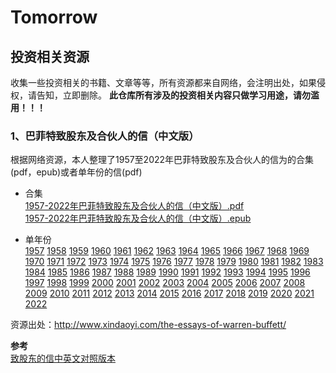 # Tomorrow
## 投资相关资源
收集一些投资相关的书籍、文章等等，所有资源都来自网络，会注明出处，如果侵权，请告知，立即删除。
**此仓库所有涉及的投资相关内容只做学习用途，请勿滥用！！！**

### 1、巴菲特致股东及合伙人的信（中文版）
根据网络资源，本人整理了1957至2022年巴菲特致股东及合伙人的信为的合集(pdf，epub)或者单年份的信(pdf)

- 合集  
[1957-2022年巴菲特致股东及合伙人的信（中文版）.pdf](./巴菲特致股东及合伙人的信（中文版）/1957-2022年巴菲特致股东及合伙人的信（中文版）.pdf)      
[1957-2022年巴菲特致股东及合伙人的信（中文版）.epub](./巴菲特致股东及合伙人的信（中文版）/1957至2022年巴菲特致股东及合伙人的信中文版.epub)  

- 单年份    
[1957](./巴菲特致股东及合伙人的信（中文版）/1957-2022年巴菲特致股东及合伙人的信（中文版）pdf/1957年巴菲特致合伙人的信（中文版）.pdf)
[1958](./巴菲特致股东及合伙人的信（中文版）/1957-2022年巴菲特致股东及合伙人的信（中文版）pdf/1958年巴菲特致合伙人的信（中文版）.pdf)
[1959](./巴菲特致股东及合伙人的信（中文版）/1957-2022年巴菲特致股东及合伙人的信（中文版）pdf/1959年巴菲特致合伙人的信（中文版）.pdf)
[1960](./巴菲特致股东及合伙人的信（中文版）/1957-2022年巴菲特致股东及合伙人的信（中文版）pdf/1960年巴菲特致合伙人的信（中文版）.pdf)
[1961](./巴菲特致股东及合伙人的信（中文版）/1957-2022年巴菲特致股东及合伙人的信（中文版）pdf/1961年巴菲特致合伙人的信（中文版）.pdf)
[1962](./巴菲特致股东及合伙人的信（中文版）/1957-2022年巴菲特致股东及合伙人的信（中文版）pdf/1962年巴菲特致合伙人的信（中文版）.pdf)
[1963](./巴菲特致股东及合伙人的信（中文版）/1957-2022年巴菲特致股东及合伙人的信（中文版）pdf/1963年巴菲特致合伙人的信（中文版）.pdf)
[1964](./巴菲特致股东及合伙人的信（中文版）/1957-2022年巴菲特致股东及合伙人的信（中文版）pdf/1964年巴菲特致合伙人的信（中文版）.pdf)
[1965](./巴菲特致股东及合伙人的信（中文版）/1957-2022年巴菲特致股东及合伙人的信（中文版）pdf/1965年巴菲特致合伙人的信（中文版）.pdf)
[1966](./巴菲特致股东及合伙人的信（中文版）/1957-2022年巴菲特致股东及合伙人的信（中文版）pdf/1966年巴菲特致合伙人的信（中文版）.pdf)
[1967](./巴菲特致股东及合伙人的信（中文版）/1957-2022年巴菲特致股东及合伙人的信（中文版）pdf/1967年巴菲特致合伙人的信（中文版）.pdf)
[1968](./巴菲特致股东及合伙人的信（中文版）/1957-2022年巴菲特致股东及合伙人的信（中文版）pdf/1968年巴菲特致合伙人的信（中文版）.pdf)
[1969](./巴菲特致股东及合伙人的信（中文版）/1957-2022年巴菲特致股东及合伙人的信（中文版）pdf/1969年巴菲特致合伙人的信（中文版）.pdf)
[1970](./巴菲特致股东及合伙人的信（中文版）/1957-2022年巴菲特致股东及合伙人的信（中文版）pdf/1970巴菲特致合伙人的信（中文版）.pdf)
[1971](./巴菲特致股东及合伙人的信（中文版）/1957-2022年巴菲特致股东及合伙人的信（中文版）pdf/1971年巴菲特致股东的信（中文版）.pdf)
[1972](./巴菲特致股东及合伙人的信（中文版）/1957-2022年巴菲特致股东及合伙人的信（中文版）pdf/1972年巴菲特致股东的信（中文版）.pdf)
[1973](./巴菲特致股东及合伙人的信（中文版）/1957-2022年巴菲特致股东及合伙人的信（中文版）pdf/1973年巴菲特致股东的信（中文版）.pdf)
[1974](./巴菲特致股东及合伙人的信（中文版）/1957-2022年巴菲特致股东及合伙人的信（中文版）pdf/1974年巴菲特致股东的信（中文版）.pdf)
[1975](./巴菲特致股东及合伙人的信（中文版）/1957-2022年巴菲特致股东及合伙人的信（中文版）pdf/1975年巴菲特致股东的信（中文版）.pdf)
[1976](./巴菲特致股东及合伙人的信（中文版）/1957-2022年巴菲特致股东及合伙人的信（中文版）pdf/1976年巴菲特致股东的信（中文版）.pdf)
[1977](./巴菲特致股东及合伙人的信（中文版）/1957-2022年巴菲特致股东及合伙人的信（中文版）pdf/1977年巴菲特致股东的信（中文版）.pdf)
[1978](./巴菲特致股东及合伙人的信（中文版）/1957-2022年巴菲特致股东及合伙人的信（中文版）pdf/1978年巴菲特致股东的信（中文版）.pdf)
[1979](./巴菲特致股东及合伙人的信（中文版）/1957-2022年巴菲特致股东及合伙人的信（中文版）pdf/1979年巴菲特致股东的信（中文版）.pdf)
[1980](./巴菲特致股东及合伙人的信（中文版）/1957-2022年巴菲特致股东及合伙人的信（中文版）pdf/1980年巴菲特致股东的信（中文版）.pdf)
[1981](./巴菲特致股东及合伙人的信（中文版）/1957-2022年巴菲特致股东及合伙人的信（中文版）pdf/1981年巴菲特致股东的信（中文版）.pdf)
[1982](./巴菲特致股东及合伙人的信（中文版）/1957-2022年巴菲特致股东及合伙人的信（中文版）pdf/1982年巴菲特致股东的信（中文版）.pdf)
[1983](./巴菲特致股东及合伙人的信（中文版）/1957-2022年巴菲特致股东及合伙人的信（中文版）pdf/1983年巴菲特致股东的信（中文版）.pdf)
[1984](./巴菲特致股东及合伙人的信（中文版）/1957-2022年巴菲特致股东及合伙人的信（中文版）pdf/1984年巴菲特致股东的信（中文版）.pdf)
[1985](./巴菲特致股东及合伙人的信（中文版）/1957-2022年巴菲特致股东及合伙人的信（中文版）pdf/1985年巴菲特致股东的信（中文版）.pdf)
[1986](./巴菲特致股东及合伙人的信（中文版）/1957-2022年巴菲特致股东及合伙人的信（中文版）pdf/1986年巴菲特致股东的信（中文版）.pdf)
[1987](./巴菲特致股东及合伙人的信（中文版）/1957-2022年巴菲特致股东及合伙人的信（中文版）pdf/1987年巴菲特致股东的信（中文版）.pdf)
[1988](./巴菲特致股东及合伙人的信（中文版）/1957-2022年巴菲特致股东及合伙人的信（中文版）pdf/1988年巴菲特致股东的信（中文版）.pdf)
[1989](./巴菲特致股东及合伙人的信（中文版）/1957-2022年巴菲特致股东及合伙人的信（中文版）pdf/1989年巴菲特致股东的信（中文版）.pdf)
[1990](./巴菲特致股东及合伙人的信（中文版）/1957-2022年巴菲特致股东及合伙人的信（中文版）pdf/1990年巴菲特致股东的信（中文版）.pdf)
[1991](./巴菲特致股东及合伙人的信（中文版）/1957-2022年巴菲特致股东及合伙人的信（中文版）pdf/1991年巴菲特致股东的信（中文版）.pdf)
[1992](./巴菲特致股东及合伙人的信（中文版）/1957-2022年巴菲特致股东及合伙人的信（中文版）pdf/1992年巴菲特致股东的信（中文版）.pdf)
[1993](./巴菲特致股东及合伙人的信（中文版）/1957-2022年巴菲特致股东及合伙人的信（中文版）pdf/1993年巴菲特致股东的信（中文版）.pdf)
[1994](./巴菲特致股东及合伙人的信（中文版）/1957-2022年巴菲特致股东及合伙人的信（中文版）pdf/1994年巴菲特致股东的信（中文版）.pdf)
[1995](./巴菲特致股东及合伙人的信（中文版）/1957-2022年巴菲特致股东及合伙人的信（中文版）pdf/1995年巴菲特致股东的信（中文版）.pdf)
[1996](./巴菲特致股东及合伙人的信（中文版）/1957-2022年巴菲特致股东及合伙人的信（中文版）pdf/1996年巴菲特致股东的信（中文版）.pdf)
[1997](./巴菲特致股东及合伙人的信（中文版）/1957-2022年巴菲特致股东及合伙人的信（中文版）pdf/1997年巴菲特致股东的信（中文版）.pdf)
[1998](./巴菲特致股东及合伙人的信（中文版）/1957-2022年巴菲特致股东及合伙人的信（中文版）pdf/1998年巴菲特致股东的信（中文版）.pdf)
[1999](./巴菲特致股东及合伙人的信（中文版）/1957-2022年巴菲特致股东及合伙人的信（中文版）pdf/1999年巴菲特致股东的信（中文版）.pdf)
[2000](./巴菲特致股东及合伙人的信（中文版）/1957-2022年巴菲特致股东及合伙人的信（中文版）pdf/2000年巴菲特致股东的信（中文版）.pdf)
[2001](./巴菲特致股东及合伙人的信（中文版）/1957-2022年巴菲特致股东及合伙人的信（中文版）pdf/2001年巴菲特致股东的信（中文版）.pdf)
[2002](./巴菲特致股东及合伙人的信（中文版）/1957-2022年巴菲特致股东及合伙人的信（中文版）pdf/2002年巴菲特致股东的信（中文版）.pdf)
[2003](./巴菲特致股东及合伙人的信（中文版）/1957-2022年巴菲特致股东及合伙人的信（中文版）pdf/2003年巴菲特致股东的信（中文版）.pdf)
[2004](./巴菲特致股东及合伙人的信（中文版）/1957-2022年巴菲特致股东及合伙人的信（中文版）pdf/2004年巴菲特致股东的信（中文版）.pdf)
[2005](./巴菲特致股东及合伙人的信（中文版）/1957-2022年巴菲特致股东及合伙人的信（中文版）pdf/2005年巴菲特致股东的信（中文版）.pdf)
[2006](./巴菲特致股东及合伙人的信（中文版）/1957-2022年巴菲特致股东及合伙人的信（中文版）pdf/2006年巴菲特致股东的信（中文版）.pdf)
[2007](./巴菲特致股东及合伙人的信（中文版）/1957-2022年巴菲特致股东及合伙人的信（中文版）pdf/2007年巴菲特致股东的信（中文版）.pdf)
[2008](./巴菲特致股东及合伙人的信（中文版）/1957-2022年巴菲特致股东及合伙人的信（中文版）pdf/2008年巴菲特致股东的信（中文版）.pdf)
[2009](./巴菲特致股东及合伙人的信（中文版）/1957-2022年巴菲特致股东及合伙人的信（中文版）pdf/2009年巴菲特致股东的信（中文版）.pdf)
[2010](./巴菲特致股东及合伙人的信（中文版）/1957-2022年巴菲特致股东及合伙人的信（中文版）pdf/2010年巴菲特致股东的信（中文版）.pdf)
[2011](./巴菲特致股东及合伙人的信（中文版）/1957-2022年巴菲特致股东及合伙人的信（中文版）pdf/2011年巴菲特致股东的信（中文版）.pdf)
[2012](./巴菲特致股东及合伙人的信（中文版）/1957-2022年巴菲特致股东及合伙人的信（中文版）pdf/2012年巴菲特致股东的信（中文版）.pdf)
[2013](./巴菲特致股东及合伙人的信（中文版）/1957-2022年巴菲特致股东及合伙人的信（中文版）pdf/2013年巴菲特致股东的信（中文版）.pdf)
[2014](./巴菲特致股东及合伙人的信（中文版）/1957-2022年巴菲特致股东及合伙人的信（中文版）pdf/2014年巴菲特致股东的信（中文版）.pdf)
[2015](./巴菲特致股东及合伙人的信（中文版）/1957-2022年巴菲特致股东及合伙人的信（中文版）pdf/2015年巴菲特致股东的信（中文版）.pdf)
[2016](./巴菲特致股东及合伙人的信（中文版）/1957-2022年巴菲特致股东及合伙人的信（中文版）pdf/2016年巴菲特致股东的信（中文版）.pdf)
[2017](./巴菲特致股东及合伙人的信（中文版）/1957-2022年巴菲特致股东及合伙人的信（中文版）pdf/2017年巴菲特致股东的信（中文版）.pdf)
[2018](./巴菲特致股东及合伙人的信（中文版）/1957-2022年巴菲特致股东及合伙人的信（中文版）pdf/2018年巴菲特致股东的信（中文版）.pdf)
[2019](./巴菲特致股东及合伙人的信（中文版）/1957-2022年巴菲特致股东及合伙人的信（中文版）pdf/2019年巴菲特致股东的信（中文版）.pdf)
[2020](./巴菲特致股东及合伙人的信（中文版）/1957-2022年巴菲特致股东及合伙人的信（中文版）pdf/2020年巴菲特致股东的信（中文版）.pdf)
[2021](./巴菲特致股东及合伙人的信（中文版）/1957-2022年巴菲特致股东及合伙人的信（中文版）pdf/2021年巴菲特致股东的信（中文版）.pdf)
[2022](./巴菲特致股东及合伙人的信（中文版）/1957-2022年巴菲特致股东及合伙人的信（中文版）pdf/2022年巴菲特致股东的信（中文版）.pdf)

资源出处：http://www.xindaoyi.com/the-essays-of-warren-buffett/

**参考**    
[致股东的信中英文对照版本](https://github.com/pzponge/Yestoday/tree/main)